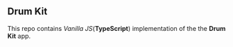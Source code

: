 ## Drum Kit

This repo contains _Vanilla JS_(**TypeScript**) implementation of the the **Drum Kit** app.
